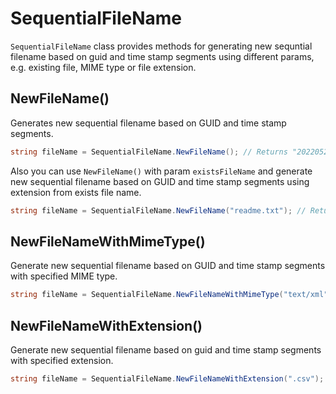 # SequentialFileName

`SequentialFileName` class provides methods for generating new sequntial filename based on guid and time stamp segments using different params, e.g. existing file, MIME type or file extension.

## NewFileName()

Generates new sequential filename based on GUID and time stamp segments.

```csharp
string fileName = SequentialFileName.NewFileName(); // Returns "20220526232825-b4970420ac3a4370b3b8ff6021f01a4c".
```

Also you can use `NewFileName()` with param `existsFileName` and generate new sequential filename based on GUID and time stamp segments using extension from exists file name.

```csharp
string fileName = SequentialFileName.NewFileName("readme.txt"); // Returns "20220526232825-b4970420ac3a4370b3b8ff6021f01a4c.txt".
```

## NewFileNameWithMimeType()

Generate new sequential filename based on GUID and time stamp segments with specified MIME type.

```csharp
string fileName = SequentialFileName.NewFileNameWithMimeType("text/xml"); // Returns "20220526232825-b4970420ac3a4370b3b8ff6021f01a4c.xml".
```

## NewFileNameWithExtension()

Generate new sequential filename based on guid and time stamp segments with specified extension.

```csharp
string fileName = SequentialFileName.NewFileNameWithExtension(".csv"); // Returns "20220526232825-b4970420ac3a4370b3b8ff6021f01a4c.csv".
```